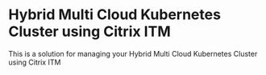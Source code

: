 # Hybrid Multi Cloud Kubernetes Cluster using Citrix ITM
This is a solution for managing your Hybrid Multi Cloud Kubernetes Cluster using Citrix ITM
